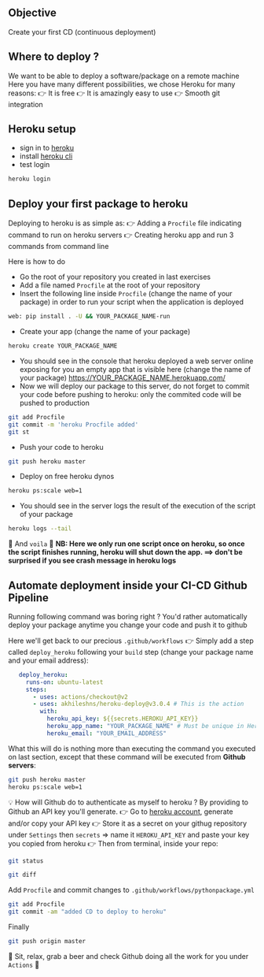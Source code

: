## Objective

Create your first CD (continuous deployment)

## Where to deploy ?

We want to be able to deploy a software/package on a remote machine
Here you have many different possibilities, we chose Heroku for many reasons:
👉 It is free
👉 It is amazingly easy to use
👉 Smooth git integration

## Heroku setup

- sign in to [heroku](https://signup.heroku.com/)
- install [heroku cli](https://devcenter.heroku.com/articles/heroku-cli)
- test login
```bash
heroku login
```

## Deploy your first package to heroku
Deploying to heroku is as simple as:
👉 Adding a `Procfile` file indicating command to run on heroku servers
👉 Creating heroku app and run 3 commands from command line

Here is how to do
- Go the root of your repository you created in last exercises
- Add a file named `Procfile` at the root of your repository
- Insert the following line inside `Procfile` (change the name of your package) in order to run your script when the application is deployed
```bash
web: pip install . -U && YOUR_PACKAGE_NAME-run
```
- Create your app (change the name of your package)
```bash
heroku create YOUR_PACKAGE_NAME
```
- You should see in the console that heroku deployed a web server online exposing for you an empty app that is visible here (change the name of your package)
https://YOUR_PACKAGE_NAME.herokuapp.com/
- Now we will deploy our package to this server, do not forget to commit your code before pushing to heroku: only the commited code will be pushed to production
```bash
git add Procfile
git commit -m 'heroku Procfile added'
git st
```
- Push your code to heroku
```bash
git push heroku master
```
- Deploy on free heroku dynos
```bash
heroku ps:scale web=1
```
- You should see in the server logs the result of the execution of the script of your package
```bash
heroku logs --tail
```
📣 And `voila` 📣
**NB: Here we only run one script once on heroku, so once the script finishes running, heroku will shut down the app.
==> don't be surprised if you see crash message in heroku logs**

## Automate deployment inside your CI-CD Github Pipeline

Running following command was boring right ?
You'd rather automatically deploy your package anytime you change your code and push it to github

Here we'll get back to our precious `.github/workflows`
👉 Simply add a step called `deploy_heroku` following your `build` step (change your package name and your email address):
```yaml
   deploy_heroku:
     runs-on: ubuntu-latest
     steps:
       - uses: actions/checkout@v2
       - uses: akhileshns/heroku-deploy@v3.0.4 # This is the action
         with:
           heroku_api_key: ${{secrets.HEROKU_API_KEY}}
           heroku_app_name: "YOUR_PACKAGE_NAME" # Must be unique in Heroku
           heroku_email: "YOUR_EMAIL_ADDRESS"
```
What this will do is nothing more than executing the command you executed on last section, except that these command will be executed from **Github servers**:
```bash
git push heroku master
heroku ps:scale web=1
```

💡 How will Github do to authenticate as myself to heroku ?
By providing to Github an API key you'll generate.
👉 Go to [heroku account](https://dashboard.heroku.com/account), generate and/or copy your API key
👉 Store it as a secret on your githug repository under `Settings` then `secrets`
   => name it `HEROKU_API_KEY` and paste your key you copied from heroku
👉 Then from terminal, inside your repo:
```bash
git status
```
```bash
git diff
```
Add `Procfile` and commit changes to `.github/workflows/pythonpackage.yml`
```bash
git add Procfile
git commit -am "added CD to deploy to heroku"
```
Finally
```bash
git push origin master
```

📣 Sit, relax, grab a beer and check Github doing all the work for you under `Actions` 📣
